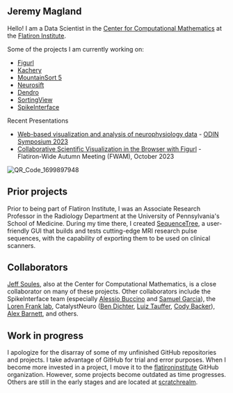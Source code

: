 ## Jeremy Magland

Hello! I am a Data Scientist in the [Center for Computational Mathematics](https://www.simonsfoundation.org/flatiron/center-for-computational-mathematics) at the [Flatiron Institute](https://www.simonsfoundation.org/flatiron).

Some of the projects I am currently working on:

* [Figurl](https://github.com/flatironinstitute/figurl/blob/main/doc/intro.md)
* [Kachery](https://github.com/flatironinstitute/kachery-cloud/blob/main/README.md)
* [MountainSort 5](https://github.com/flatironinstitute/mountainsort5)
* [Neurosift](https://github.com/flatironinstitute/neurosift)
* [Dendro](https://github.com/flatironinstitute/dendro)
* [SortingView](https://github.com/magland/sortingview/blob/main/README.md)
* [SpikeInterface](https://github.com/SpikeInterface/spikeinterface/blob/master/README.md)

Recent Presentations

* [Web-based visualization and analysis of neurophysiology data](https://magland.github.io/magland-odin-symposium-2023/) - [ODIN Symposium 2023](https://odin.mit.edu/)
* [Collaborative Scientific Visualization in the Browser with Figurl](https://magland.github.io/magland-fwam-2023/) - Flatiron-Wide Autumn Meeting (FWAM), October 2023

![QR_Code_1699897948](https://github.com/magland/magland/assets/3679296/82a90f03-4e74-4585-93a6-4aa5089e4a59)

## Prior projects

Prior to being part of Flatiron Institute, I was an Associate Research Professor in the Radiology Department at the University of Pennsylvania's School of Medicine. During my time there, I created [SequenceTree](https://onlinelibrary.wiley.com/doi/full/10.1002/mrm.25640), a user-friendly GUI that builds and tests cutting-edge MRI research pulse sequences, with the capability of exporting them to be used on clinical scanners.

## Collaborators

[Jeff Soules](https://github.com/jsoules), also at the Center for Computational Mathematics, is a close collaborator on many of these projects. Other collaborators include the SpikeInterface team (especially [Alessio Buccino](https://github.com/alejoe91) and [Samuel Garcia](https://github.com/samuelgarcia)), the [Loren Frank lab](https://franklab.ucsf.edu/), CatalystNeuro ([Ben Dichter](https://github.com/bendichter), [Luiz Tauffer](https://github.com/luiztauffer), [Cody Backer](https://github.com/CodyCBakerPhD)), [Alex Barnett](ahbarnett), and others.


## Work in progress

I apologize for the disarray of some of my unfinished GitHub repositories and projects. I take advantage of GitHub for trial and error purposes. When I become more invested in a project, I move it to the [flatironinstitute](https://github.com/flatironinstitute) GitHub organization. However, some projects become outdated as time progresses. Others are still in the early stages and are located at [scratchrealm](https://github.com/scratchrealm).
